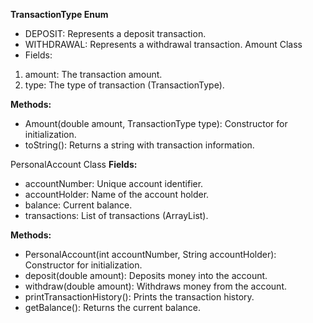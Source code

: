 **TransactionType Enum**
- DEPOSIT: Represents a deposit transaction.
- WITHDRAWAL: Represents a withdrawal transaction.
Amount Class
- Fields:
1. amount: The transaction amount.
2. type: The type of transaction (TransactionType).
   
**Methods:**
- Amount(double amount, TransactionType type): Constructor for initialization.
- toString(): Returns a string with transaction information.
  
PersonalAccount Class
**Fields:**
- accountNumber: Unique account identifier.
- accountHolder: Name of the account holder.
- balance: Current balance.
- transactions: List of transactions (ArrayList<Amount>).
  
**Methods:**
- PersonalAccount(int accountNumber, String accountHolder): Constructor for initialization.
- deposit(double amount): Deposits money into the account.
- withdraw(double amount): Withdraws money from the account.
- printTransactionHistory(): Prints the transaction history.
- getBalance(): Returns the current balance.
